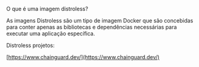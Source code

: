 O que é uma imagem distroless?

As imagens Distroless são um tipo de imagem Docker que são concebidas para conter apenas as bibliotecas e dependências necessárias para executar uma aplicação específica.

  

Distroless projetos:

[https://www.chainguard.dev/](https://www.chainguard.dev/)